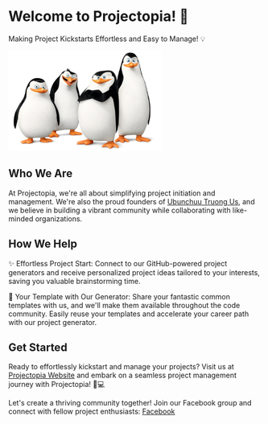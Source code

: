 # Welcome to Projectopia! 🚀

Making Project Kickstarts Effortless and Easy to Manage! 💡

<img src="us.png" height="200" />

## Who We Are

At Projectopia, we're all about simplifying project initiation and management. We're also the proud founders of [Ubunchuu Truong Us](https://ubunchuu-truong-us.github.io/), and we believe in building a vibrant community while collaborating with like-minded organizations.

## How We Help

✨ Effortless Project Start: Connect to our GitHub-powered project generators and receive personalized project ideas tailored to your interests, saving you valuable brainstorming time.

🔧 Your Template with Our Generator: Share your fantastic common templates with us, and we'll make them available throughout the code community. Easily reuse your templates and accelerate your career path with our project generator.

## Get Started

Ready to effortlessly kickstart and manage your projects? Visit us at [Projectopia Website](https://projectopia-frontend.vercel.app/) and embark on a seamless project management journey with Projectopia! 🌈💻

Let's create a thriving community together! Join our Facebook group and connect with fellow project enthusiasts: [Facebook](https://facebook.com/projectopia)
